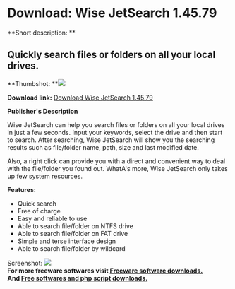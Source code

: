 # Download: Wise JetSearch 1.45.79

**Short description: **

## Quickly search files or folders on all your local drives.

  
**Thumbshot: **![](http://www.freewarefiles.com/screenshot/wsjetsearch_md.jpg)   
  
**Download link:** [Download Wise JetSearch 1.45.79](http://freesoftwares.boysofts.com/Wise-JetSearch_program_77469.html)  
  

**Publisher's Description**  
  

Wise JetSearch can help you search files or folders on all your local drives
in just a few seconds. Input your keywords, select the drive and then start to
search. After searching, Wise JetSearch will show you the searching results
such as file/folder name, path, size and last modified date.

Also, a right click can provide you with a direct and convenient way to deal
with the file/folder you found out. WhatA's more, Wise JetSearch only takes up
few system resources.

**Features:**

  * Quick search 
  * Free of charge 
  * Easy and reliable to use 
  * Able to search file/folder on NTFS drive 
  * Able to search file/folder on FAT drive 
  * Simple and terse interface design 
  * Able to search file/folder by wildcard 

  
  
Screenshot: ![](http://www.freewarefiles.com/screenshot/wsjetsearch.jpg)  
**For more freeware softwares visit [Freeware software downloads.](http://freesoftwares.boysofts.com/)**   
**And [Free softwares and php script downloads.](http://www.boysofts.com/)**

